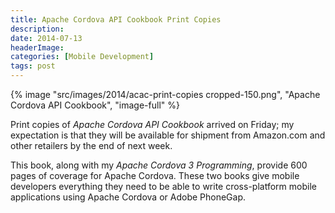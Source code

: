 ```yaml
---
title: Apache Cordova API Cookbook Print Copies
description: 
date: 2014-07-13
headerImage: 
categories: [Mobile Development]
tags: post
---
```


{% image "src/images/2014/acac-print-copies cropped-150.png", "Apache Cordova API Cookbook", "image-full" %}

Print copies of *Apache Cordova API Cookbook* arrived on Friday; my expectation is that they will be available for shipment from Amazon.com and other retailers by the end of next week.

This book, along with my *Apache Cordova 3 Programming*, provide 600 pages of coverage for Apache Cordova. These two books give mobile developers everything they need to be able to write cross-platform mobile applications using Apache Cordova or Adobe PhoneGap.